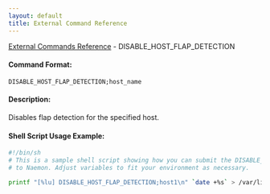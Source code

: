 ```yaml
---
layout: default
title: External Command Reference
---
```


<!--
************************************************
* AUTO GENERATED PAGE - USE ./update SCRIPT
************************************************
-->

<span class="glyphicon glyphicon-arrow-up"></span><a href="index.html"> External Commands Reference</a> - DISABLE_HOST_FLAP_DETECTION<br>

#### Command Format:

`DISABLE_HOST_FLAP_DETECTION;host_name`

#### Description:

Disables flap detection for the specified host.

#### Shell Script Usage Example:

```sh
#!/bin/sh
# This is a sample shell script showing how you can submit the DISABLE_HOST_FLAP_DETECTION command
# to Naemon. Adjust variables to fit your environment as necessary.

printf "[%lu] DISABLE_HOST_FLAP_DETECTION;host1\n" `date +%s` > /var/lib/naemon/naemon.cmd
```
